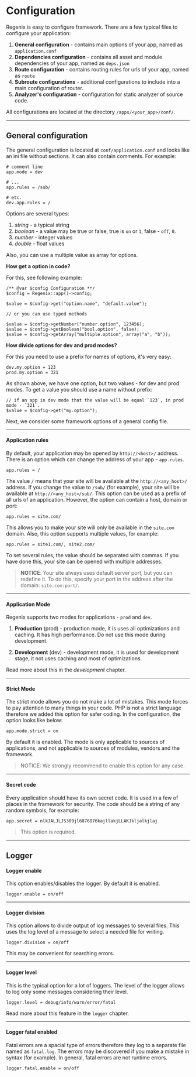 # Configuration

Regenix is easy to configure framework. There are a few typical files to configure your application:

  1. **General configuration** - contains main options of your app, named as `application.conf`
  2. **Dependencies configuration** - contains all asset and module dependencies of your app, named as `deps.json`
  3. **Route configuration** - contains routing rules for urls of your app, named as `route`
  4. **Subroute configurations** - additional configurations to include into a main configuration of router.
  5. **Analyzer's configuration** - configuration for static analyzer of source code.

All configurations are located at the directory `/apps/<your_app>/conf/`.

---

## General configuration

The general configuration is located at `conf/application.conf` and 
looks like an ini file without sections. It can also contain comments. 
For example:

    # comment line
    app.mode = dev
    
    # ...
    app.rules = /sub/
    
    # etc.
    dev.app.rules = /
  
Options are several types:

  1. _string_ - a typical string
  2. _boolean_ - a value may be true or false, true is `on` or `1`, false - `off`, `0`.
  3. _number_ - integer values
  4. _double_ - float values

Also, you can use a multiple value as array for options.

**How get a option in code?**

For this, see following example:

    /** @var $config Configuration **/
    $config = Regenix::app()->config;
    
    $value = $config->get("option.name", "default.value");
    
    // or you can use typed methods
    
    $value = $config->getNumber("number.option", 123456);
    $value = $config->getBoolean("bool.option", false);
    $value = $config->getArray("multiple.option", array("a", "b"));


**How divide options for dev and prod modes?**

For this you need to use a prefix for names of options,
it's very easy:

    dev.my.option = 123
    prod.my.option = 321
  
As shown above, we have one option, but two values - for dev and prod modes.
To get a value you should use a name without prefix:

    // if an app in dev mode that the value will be equal `123`, in prod mode - `321`.
    $value = $config->get("my.option");
    

Next, we consider some framework options of a general config file.

---

#### Application rules

By default, your application may be opened by `http://<host>/` address.
There is an option which can change the address of your app - `app.rules`.

    app.rules = /
    
The value `/` means that your site will be available at the `http://<any_host>/` address. 
If you change the value to `/sub/` (for example), your site will be available at `http://<any_host>/sub/`.
This option can be used as a prefix of all urls of an application. 
However, the option can contain a host, domain or port:

    app.rules = site.com/
    
This allows you to make your site will only be available in the `site.com` domain.
Also, this option supports multiple values, for example:

    app.rules = site1.com/, site2.com/
    
To set several rules, the value should be separated with commas. If you have done this, 
your site can be opened with multiple addresses. 

> **NOTICE**: Your site always uses default server port, but you can redefine it.
> To do this, specify your port in the address after the domain: `site.com:port/`.

---

#### Application Mode

Regenix supports two modes for applications - `prod` and `dev`.

  1. **Production** (prod) - production mode, it is uses all optimizations and caching.
      It has high performance. Do not use this mode during development.

  2. **Development** (dev) - development mode, it is used for development stage, it not uses
      caching and most of optimizations.

Read more about this in the _development_ chapter.

---

#### Strict Mode

The strict mode allows you do not make a lot of mistakes. This mode forces to pay attention
to many things in your code. PHP is not a strict language therefore we added this option 
for safer coding. In the configuration, the option looks like below:

    app.mode.strict = on
  
By default it is enabled. The mode is only applicable to sources of applications,
and not applicable to sources of modules, vendors and the framework.

> NOTICE: We strongly recommend to enable this option for any case.

--- 

#### Secret code

Every application should have its own secret code. It is used in a few
of places in the framework for security. The code should be a string of 
any random symbols, for example:

    app.secret = nlkJALJLJS309jl6876876kajllakjLLAKJkljalkjlaj

> This option is required.

---

## Logger

#### Logger enable

This option enables/disables the logger. By default it is enabled.

    logger.enable = on/off
    
---

#### Logger division

This option allows to divide output of log messages to several files.
This uses the log level of a message to select a needed file for writing.

    logger.division = on/off
    
This may be convenient for searching errors.

---

#### Logger level

This is the typical option for a lot of loggers. The level of the logger
allows to log only some messages considering their level.

    logger.level = debug/info/warn/error/fatal
    
Read more about this feature in the `logger` chapter. 
    
---

#### Logger fatal enabled

Fatal errors are a spacial type of errors therefore they log to
a separate file named as `fatal.log`. The errors may be discovered 
if you make a mistake in syntax (for example). In general, 
fatal errors are not runtime errors.

    logger.fatal.enable = on/off
